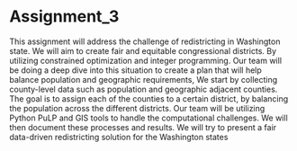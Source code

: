 # Assignment_3

This assignment will address the challenge of redistricting in Washington state. We will aim to create fair and equitable congressional districts. By utilizing constrained optimization 
and integer programming. Our team will be doing a deep dive into this situation to create a plan that will help balance population and geographic requirements, We start by collecting county-level 
data such as population and geographic adjacent counties. The goal is to assign each of the counties to a certain district, by balancing the population across the different districts. 
Our team will be utilizing Python PuLP and GIS tools to handle the computational challenges. We will then document these processes and results. We will try to present a fair data-driven 
redistricting solution for the Washington states  









